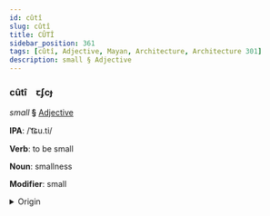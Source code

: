 ```yaml
---
id: cûtî
slug: cûtî
title: CÛTÎ
sidebar_position: 361
tags: [cûtî, Adjective, Mayan, Architecture, Architecture 301]
description: small § Adjective
---
```


### cûtî&emsp;<span kind="abugida">ꞇʄcɟ</span>

*small* **§** [Adjective](../../tags/Adjective)

**IPA**: /ˈt͡ɕu.ti/

**Verb**: to be small

**Noun**: smallness

**Modifier**: small

<details>
    <summary>Origin</summary>
    K'iche' ch'uti [t͡ʃuti]<br/>
    <em>Mayan Language Family</em>
</details>